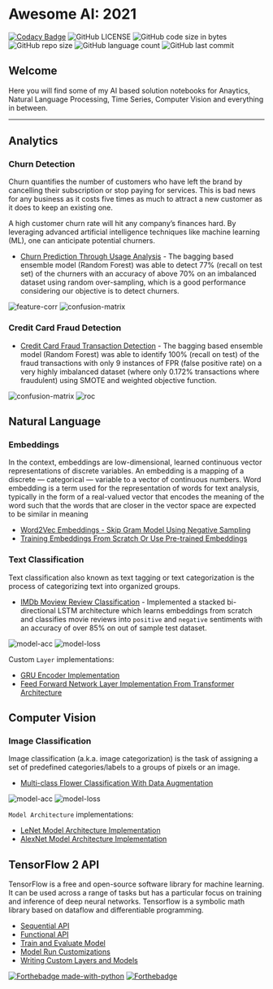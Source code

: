 # Awesome AI: 2021

[![Codacy Badge](https://api.codacy.com/project/badge/Grade/27618c4c51a3408091f5dc4f8a4fbf06)](https://app.codacy.com/gh/nityansuman/awesome-ai-2021?utm_source=github.com&utm_medium=referral&utm_content=nityansuman/awesome-ai-2021&utm_campaign=Badge_Grade_Settings)
![GitHub LICENSE](https://img.shields.io/github/license/nityansuman/awesome-ai-2021)
![GitHub code size in bytes](https://img.shields.io/github/languages/code-size/nityansuman/awesome-ai-2021)
![GitHub repo size](https://img.shields.io/github/repo-size/nityansuman/awesome-ai-2021)
![GitHub language count](https://img.shields.io/github/languages/count/nityansuman/awesome-ai-2021)
![GitHub last commit](https://img.shields.io/github/last-commit/nityansuman/awesome-ai-2021)

## Welcome

Here you will find some of my AI based solution notebooks for Anaytics, Natural Language Processing, Time Series, Computer Vision and everything in between.

---

## Analytics

### Churn Detection

Churn quantifies the number of customers who have left the brand by cancelling their subscription or stop paying for services. This is bad news for any business as it costs five times as much to attract a new customer as it does to keep an existing one.

A high customer churn rate will hit any company’s finances hard. By leveraging advanced artificial intelligence techniques like machine learning (ML), one can anticipate potential churners.

- [Churn Prediction Through Usage Analysis](analytics/churn-prediction-through-usage-analysis.ipynb) - The bagging based ensemble model (Random Forest) was able to detect 77% (recall on test set) of the churners with an accuracy of above 70% on an imbalanced dataset using random over-sampling, which is a good performance considering our objective is to detect churners.

![feature-corr](analytics/images/churn-prediction-feature-correlation.png)
![confusion-matrix](analytics/images/churn-prediction-confusion-matrix.png)

### Credit Card Fraud Detection

- [Credit Card Fraud Transaction Detection](analytics/credit-fraud-detection.ipynb) - The bagging based ensemble model (Random Forest) was able to identify 100% (recall on test) of the fraud transactions with only 9 instances of FPR (false positive rate) on a very highly imbalanced dataset (where only 0.172% transactions where fraudulent) using SMOTE and weighted objective function.

![confusion-matrix](analytics/images/fraud-prediction-confusion-matrix.png)
![roc](analytics/images/fraud-prediction-roc.png)

## Natural Language

### Embeddings

In the context, embeddings are low-dimensional, learned continuous vector representations of discrete variables.
An embedding is a mapping of a discrete — categorical — variable to a vector of continuous numbers.
Word embedding is a term used for the representation of words for text analysis, typically in the form of a real-valued vector that encodes the meaning of the word such that the words that are closer in the vector space are expected to be similar in meaning

- [Word2Vec Embeddings - Skip Gram Model Using Negative Sampling](natural-language/skip-gram-word2vec.ipynb)
- [Training Embeddings From Scratch Or Use Pre-trained Embeddings](natural-language/embeddings-playground.ipynb)

### Text Classification

Text classification also known as text tagging or text categorization is the process of categorizing text into organized groups.

- [IMDb Moview Review Classification](natural-language/imdb-movie-review-classification.ipynb) - Implemented a stacked bi-directional LSTM architecture which learns embeddings from scratch and classifies movie reviews into `positive` and `negative` sentiments with an accuracy of over 85% on out of sample test dataset.

![model-acc](natural-language/images/movie-review-classification-acc.png)
![model-loss](natural-language/images/movie-review-classification-loss.png)

Custom `Layer` implementations:

- [GRU Encoder Implementation](natural-language/encoder.py)
- [Feed Forward Network Layer Implementation From Transformer Architecture](natural-language/feed_forward_network.py)

<!-- ### Time Series

A time series is a series of data points indexed (or listed or graphed) in time order.

- [Sales Forecasting](time-series/)

### Structured Data

Predictive analytics is the branch of the advanced analytics which is used to make predictions about unknown events using tabulated data points.

- [Customer Churn Prediction](structured-data/)
- [Customer Lifetime Value Prediction](structured-data/) -->

## Computer Vision

### Image Classification

Image classification (a.k.a. image categorization) is the task of assigning a set of predefined categories/labels to a groups of pixels or an image.

- [Multi-class Flower Classification With Data Augmentation](computer-vision/image-classification-with-data-agumentation.ipynb)

![model-acc](computer-vision/images/flower-classification-acc.png)
![model-loss](computer-vision/images/flower-classification-loss.png)

`Model Architecture` implementations:

- [LeNet Model Architecture Implementation](computer-vision/le_net.py)
- [AlexNet Model Architecture Implementation](computer-vision/alex_net.py)

## TensorFlow 2 API

TensorFlow is a free and open-source software library for machine learning. It can be used across a range of tasks but has a particular focus on training and inference of deep neural networks. Tensorflow is a symbolic math library based on dataflow and differentiable programming.

- [Sequential API](tensorflow2-api/sequential-model-api.ipynb)
- [Functional API](tensorflow2-api/functional-model-api.ipynb)
- [Train and Evaluate Model](tensorflow2-api/train-and-evaluate-model.ipynb)
- [Model Run Customizations](tensorflow2-api/model-run-customizations.ipynb)
- [Writing Custom Layers and Models](tensorflow2-api/writing-new-layers-and-models-via-subclassing.ipynb)

[![Forthebadge made-with-python](http://ForTheBadge.com/images/badges/made-with-python.svg)](https://www.python.org/)
[![Forthebadge](https://forthebadge.com/images/badges/built-with-love.svg)](https://forthebadge.com)
